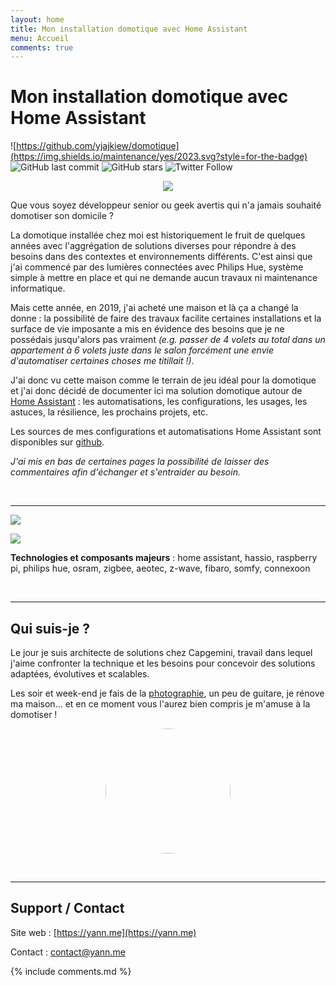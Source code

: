 ```yaml
---
layout: home
title: Mon installation domotique avec Home Assistant
menu: Accueil
comments: true
---
```


# Mon installation domotique avec Home Assistant

![https://github.com/yjajkiew/domotique](https://img.shields.io/maintenance/yes/2023.svg?style=for-the-badge) ![GitHub last commit](https://img.shields.io/github/last-commit/yjajkiew/domotique?style=for-the-badge) ![GitHub stars](https://img.shields.io/github/stars/yjajkiew/domotique?style=for-the-badge) ![Twitter Follow](https://img.shields.io/twitter/follow/yann_dot_me?style=for-the-badge) 

<p align="center"><img src="/assets/domotique-yann-logo.png" /></p>

Que vous soyez développeur senior ou geek avertis qui n'a jamais souhaité domotiser son domicile ? 

La domotique installée chez moi est historiquement le fruit de quelques années avec l'aggrégation de solutions diverses pour répondre à des besoins dans des contextes et environnements différents. C'est ainsi que j'ai commencé par des lumières connectées avec Philips Hue, système simple à mettre en place et qui ne demande aucun travaux ni maintenance informatique.

Mais cette année, en 2019, j'ai acheté une maison et là ça a changé la donne : la possibilité de faire des travaux facilite certaines installations et la surface de vie imposante a mis en évidence des besoins que je ne possédais jusqu'alors pas vraiment *(e.g. passer de 4 volets au total dans un appartement à 6 volets juste dans le salon forcément une envie d'automatiser certaines choses me titillait !)*.

J'ai donc vu cette maison comme le terrain de jeu idéal pour la domotique et j'ai donc décidé de documenter ici ma solution domotique autour de [Home Assistant](https://www.home-assistant.io) : les automatisations, les configurations, les usages, les astuces, la résilience, les prochains projets, etc.

Les sources de mes configurations et automatisations Home Assistant sont disponibles sur [github](https://github.com/yjajkiew/domotique/tree/master/home-assistant/config).

*J'ai mis en bas de certaines pages la possibilité de laisser des commentaires afin d'échanger et s'entraider au besoin.*

<br/>
<hr>

<a href="/assets/dashboard-home.jpg" target="_blank"><img src="/assets/dashboard-home.jpg" /></a>


<a href="/architecture"><img src="assets/domotique_architecture_logique.jpg" /></a>

**Technologies et composants majeurs** : home assistant, hassio, raspberry pi, philips hue, osram, zigbee, aeotec, z-wave, fibaro, somfy, connexoon

<br/>
<hr>

## Qui suis-je ?

Le jour je suis architecte de solutions chez Capgemini, travail dans lequel j'aime confronter la technique et les besoins pour concevoir des solutions adaptées, évolutives et scalables.

Les soir  et week-end je fais de la [photographie](https://instagram.com/yann.me), un peu de guitare, je rénove ma maison... et en ce moment vous l'aurez bien compris je m'amuse à la domotiser !

<p align="center"><img src="assets/profil.jpg" width="200" style="border-radius: 50%;" /></p>

<br/>
<hr>

## Support / Contact

Site web : [https://yann.me](https://yann.me)

Contact : contact@yann.me


{% include comments.md %}

